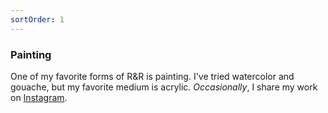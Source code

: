 ```yaml
---
sortOrder: 1
---
```


### Painting

One of my favorite forms of R&R is painting. I've tried watercolor and gouache, but my favorite medium is acrylic. _Occasionally_, I share my work on [Instagram](https://www.instagram.com/theryguydraws/).

<image-row>
  <responsive-img source='/images/paintings/kulshan-insta.jpg'></responsive-img>
</image-row>

<image-row>
  <responsive-img source='/images/paintings/oranges-insta.jpg'></responsive-img>
  <responsive-img source='/images/paintings/french-press-insta.jpg'></responsive-img>
</image-row>